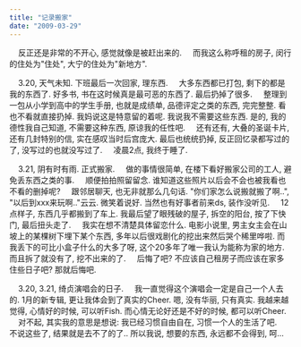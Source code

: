 ```yaml
---
title: "记录搬家"
date: "2009-03-29"
---
```


    反正还是非常的不开心, 感觉就像是被赶出来的.     而我这么称呼租的房子, 闵行的住处为"住处", 大宁的住处为"新地方".

    3.20, 天气未知. 下班最后一次回家, 理东西.     大多东西都已打包, 剩下的都是我的东西了. 好多书, 书在这时候真是最可恶的东西了. 最后扔掉了很多.     整理到一包从小学到高中的学生手册, 也就是成绩单, 品德评定之类的东西, 完完整整. 看也不看就直接扔掉. 我妈说这是特意留的着呢. 我说我不需要这些东西. 是的, 我的德性我自己知道, 不需要这种东西, 原谅我的任性吧.     还有还有, 大叠的圣诞卡片, 还有几封特别的信, 实在感叹当时后宫庞大. 最后也统统扔掉, 反正回忆录都写过的了, 没写过的也就没写过了.     凌晨2点, 我终于睡了.

    3.21, 阴有时有雨. 正式搬家.     做的事情很简单, 在楼下看好搬家公司的工人, 避免丢东西之类的事.     顺便拍拍照留留念. 谁知道这些照片以后会不会也被我看也不看的删掉呢?     跟邻居聊天, 也无非就那么几句话. "你们家怎么说搬就搬了啊..", "以后到xxx来玩啊.."云云. 微笑着说好. 当然也有好事者前来ds, 装作没听见.     12点样子, 东西几乎都搬到了车上. 我最后望了眼残破的屋子, 拆空的阳台, 按了下快门, 最后扭头走了.     我实在想不清楚具体留恋什么. 电影小说里, 男主女主会在山坡上的某棵树下埋下某个东西, 多年以后很戏剧化的挖出来然后哭个稀里哗啦. 而我丢下的可比小盒子什么的大多了呀, 这个20多年了唯一我认为能称为家的地方. 而且拆了就没有了, 挖不出来的了.     后悔了吧? 不应该自己租房子而应该在家多住些日子吧? 那就后悔吧.

    3.20, 3.21, 绮贞演唱会的日子.     我一直觉得这个演唱会一定是自己一个人去的. 1月的新专辑, 更让我体会到了真实的Cheer. 嗯, 没有华丽, 只有真实. 我越来越觉得, 心情好的时候, 可以听Fish. 而心情无论好还是不好的时候, 都可以听Cheer.     对不起, 其实我的意思是想说: 我已经习惯自由自在, 习惯一个人的生活了吧.     不说这些了, 结果就是去不了的了.. 所以我说, 想要的东西, 永远都不会得到, 呵...
